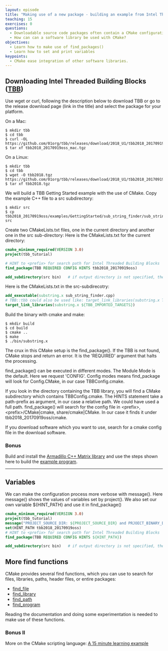 ```yaml
---
layout: episode
title: "Making use of a new package - building an example from Intel Threaded Building Blocks"
teaching: 15
exercises: 0
questions:
  - Downloadable source code packages often contain a CMake configuration.
  - How can can a software library be used with CMake?
objectives:
  - Learn how to make use of find_packages()
  - Learn how to set and print variables
keypoints:
  - CMake ease integration of other software libraries.
---
```


## Downloading Intel Threaded Building Blocks ([TBB](https://github.com/01org/tbb/releases))
Use wget or curl, following the description below to download TBB or go to the release download page (link in the title) and select the package for your platform.

On a Mac:
```shell
$ mkdir tbb
$ cd tbb
$ curl -OL https://github.com/01org/tbb/releases/download/2018_U1/tbb2018_20170919oss_mac.tgz
$ tar xf tbb2018_20170919oss_mac.tgz
```

On a Linux:
```shell
$ mkdir tbb
$ cd tbb
$ wget -O tbb2018.tgz https://github.com/01org/tbb/releases/download/2018_U1/tbb2018_20170919oss_lin.tgz
$ tar xf tbb2018.tgz
```

We will build a TBB Getting Started example with the use of CMake. Copy the example C++ file to a
src subdirectory:
```
$ mkdir src
$ cp tbb2018_20170919oss/examples/GettingStarted/sub_string_finder/sub_string_finder.cpp src
```

Create two CMakeLists.txt files, one in the current directory and another one in the src sub-directory:
Here is the CMakeLists.txt for the current directory:
```cmake
cmake_minimum_required(VERSION 3.0)
project(tbb_tutorial)

# HINT to <prefix> for search path for Intel Threaded Building Blocks
find_package(TBB REQUIRED CONFIG HINTS tbb2018_20170919oss)

add_subdirectory(src bin)   # if output directory is not specified, the output will be placed in a directory OUTPUT_DIR/src
```

Here is the CMakeLists.txt in the src-subdirecotry:
```cmake
add_executable(substring.x sub_string_finder.cpp)
# TBB::tbb could also be used like: target_link_libraries(substring.x TBB::tbb)
target_link_libraries(substring.x ${TBB_IMPORTED_TARGETS})
```

Build the binary with cmake and make:
```shell
$ mkdir build
$ cd build
$ cmake ..
$ make
$ ./bin/substring.x
```

The crux in this CMake setup is the find_package(). If the TBB is not found, CMake stops and return an error.
It is the 'REQUIRED' argument that halts the processing.

find_package() can be executed in different modes. The Module Mode is the default. Here we request 'CONFIG'.
Config modes means find_package will look for <Package>Config.CMake, in our case TBBConfig.cmake.

If you look in the directory containing the TBB library, you will find a CMake subdirectory which contains TBBConfig.cmake.
The HINTS statement take a path-prefix as argument, in our case a relative path. We could have used a full path.
find_package() will search for the config file in \<prefix\>, \<prefix\>/CMake|cmake, share/cmake|CMake. In our
case it finds it under tbb2018_20170919oss/cmake.

If you download software which you want to use, search for a cmake config file in the  download software. 

### Bonus
Build and install the [Armadillo C++ Matrix library](http://arma.sourceforge.net/docs.html) and
use the steps shown here to build the [example program](http://arma.sourceforge.net/docs.html#example_prog).



---

## Variables
We can make the configuration process more verbose with message(). Here message() shows the values of variables set by project(). We also set our own variable ${HINT_PATH}
and use it in find_package()
```cmake
cmake_minimum_required(VERSION 3.0)
project(tbb_tutorial)
message("PROJECT_SOURCE_DIR: ${PROJECT_SOURCE_DIR} and PRJOECT_BINARY_DIR:${PROJECT_BINARY_DIR}")
set(HINT_PATH tbb2018_20170919oss)
# HINT to <prefix> for search path for Intel Threaded Building Blocks
find_package(TBB REQUIRED CONFIG HINTS ${HINT_PATH})

add_subdirectory(src bin)   # if output directory is not specified, the output will be placed in a directory OUTPUT_DIR/src

```

## More find functions
CMake provides several find functions, which you can use to search for files,
libraries, paths, header files, or entire packages:

- [find_file](https://cmake.org/cmake/help/latest/command/find_file.html)
- [find_library](https://cmake.org/cmake/help/latest/command/find_library.html)
- [find_path](https://cmake.org/cmake/help/latest/command/find_path.html)
- [find_program](https://cmake.org/cmake/help/latest/command/find_program.html)

Reading the documentation and doing some experimentation is needed to make use of
these functions.

### Bonus II
More on the CMake scripting language: [A 15 minute learning example](http://preshing.com/20170522/learn-cmakes-scripting-language-in-15-minutes/)
